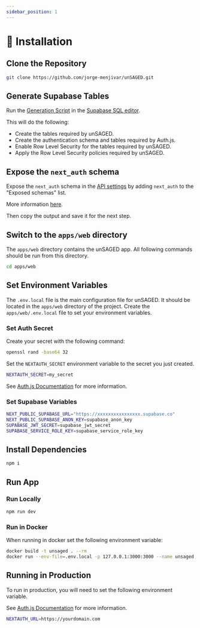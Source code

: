 ```yaml
---
sidebar_position: 1
---
```


# 🚧 Installation

## Clone the Repository

```sh
git clone https://github.com/jorge-menjivar/unSAGED.git
```

## Generate Supabase Tables

Run the [Generation Script](https://github.com/jorge-menjivar/unSAGED/apps/web/db/GenerationScript.sql) in the [Supabase SQL editor](https://app.supabase.com/project/_/sql).

This will do the following:

- Create the tables required by unSAGED.
- Create the authentication schema and tables required by Auth.js.
- Enable Row Level Security for the tables required by unSAGED.
- Apply the Row Level Security policies required by unSAGED.

## Expose the `next_auth` schema

Expose the `next_auth` schema in the [API settings](https://app.supabase.com/project/_/settings/api) by adding `next_auth` to the "Exposed schemas" list.

More information [here](https://authjs.dev/reference/adapter/supabase#expose-the-nextauth-schema-in-supabase).

Then copy the output and save it for the next step.

## Switch to the `apps/web` directory

The `apps/web` directory contains the unSAGED app. All following commands should be run from this directory.

```sh
cd apps/web
```

## Set Environment Variables

The `.env.local` file is the main configuration file for unSAGED. It should be located in the `apps/web` directory of the project.
Create the `apps/web/.env.local` file to set your environment variables.

### Set Auth Secret

Create your secret with the following command:

```sh
openssl rand -base64 32
```

Set the `NEXTAUTH_SECRET` environment variable to the secret you just created.

```sh title="apps/web/.env.local"
NEXTAUTH_SECRET=my_secret
```

See [Auth.js Documentation](https://next-auth.js.org/configuration/options#nextauth_secret) for more information.

### Set Supabase Variables

```sh title="apps/web/.env.local"
NEXT_PUBLIC_SUPABASE_URL="https://xxxxxxxxxxxxxxxx.supabase.co"
NEXT_PUBLIC_SUPABASE_ANON_KEY=supabase_anon_key
SUPABASE_JWT_SECRET=supabase_jwt_secret
SUPABASE_SERVICE_ROLE_KEY=supabase_service_role_key
```

## Install Dependencies

```sh
npm i
```

## Run App

### Run Locally

```sh
npm run dev
```

### Run in Docker

When running in docker set the following environment variable:

```sh
docker build -t unsaged . --rm
docker run --env-file=.env.local -p 127.0.0.1:3000:3000 --name unsaged unsaged
```

## Running in Production

To run in production, you will need to set the following environment variable.

See [Auth.js Documentation](https://next-auth.js.org/configuration/options#nextauth_url) for more information.

```sh title="apps/web/.env.local"
NEXTAUTH_URL=https://yourdomain.com
```
